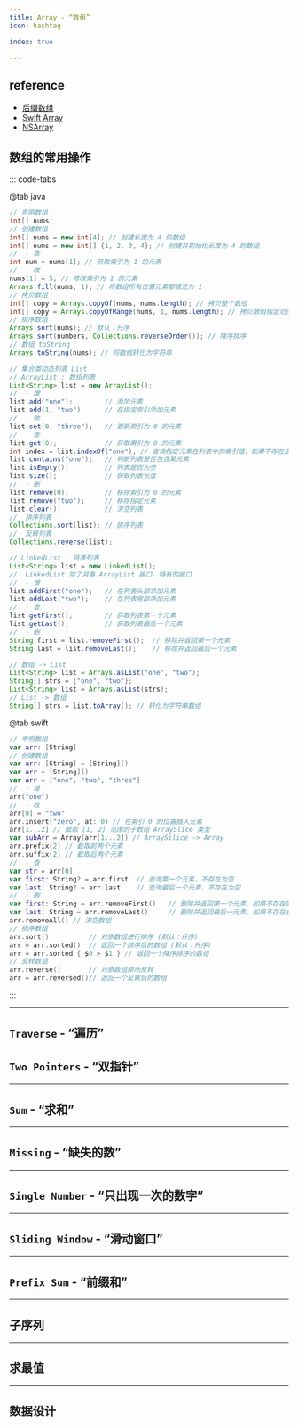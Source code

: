 ```yaml
---
title: Array - “数组”
icon: hashtag

index: true

---
```


<!-- more -->

## reference

- [后缀数组](https://visualgo.net/zh/suffixarray/print)
- [Swift Array](https://github.com/apple/swift/blob/main/stdlib/public/core/Array.swift)
- [NSArray](https://github.com/apple/swift-corelibs-foundation/blob/main/Sources/Foundation/NSArray.swift)

## 数组的常用操作

::: code-tabs

@tab java
```java
// 声明数组
int[] nums;
// 创建数组
int[] nums = new int[4]; // 创建长度为 4 的数组
int[] nums = new int[] {1, 2, 3, 4}; // 创建并初始化长度为 4 的数组
//  - 查
int num = nums[1]; // 获取索引为 1 的元素
//  - 改
nums[1] = 5; // 修改索引为 1 的元素
Arrays.fill(nums, 1); // 将数组所有位置元素都填充为 1 
// 拷贝数组
int[] copy = Arrays.copyOf(nums, nums.length); // 拷贝整个数组
int[] copy = Arrays.copyOfRange(nums, 1, nums.length); // 拷贝数组指定范围 [1, nums.length)
// 排序数组
Arrays.sort(nums); // 默认：升序
Arrays.sort(numbers, Collections.reverseOrder()); // 降序排序
// 数组 toString
Arrays.toString(nums); // 将数组转化为字符串

// 集合类动态列表 List
// ArrayList : 数组列表
List<String> list = new ArrayList();
//  - 增
list.add("one");        // 添加元素
list.add(1, "two")      // 在指定索引添加元素
//  - 改
list.set(0, "three");   // 更新索引为 0 的元素
//  - 查
list.get(0);            // 获取索引为 0 的元素
int index = list.indexOf("one"); // 查询指定元素在列表中的索引值，如果不存在返回 -1
list.contains("one");   // 判断列表是否包含某元素
list.isEmpty();         // 列表是否为空
list.size();            // 获取列表长度
//  - 删
list.remove(0);         // 移除索引为 0 的元素
list.remove("two");     // 移除指定元素
list.clear();           // 清空列表
//  排序列表
Collections.sort(list); // 排序列表
//  反转列表
Collections.reverse(list);

// LinkedList : 链表列表
List<String> list = new LinkedList();
//  LinkedList 除了具备 ArrayList 接口，特有的接口
//  - 增
list.addFirst("one");   // 在列表头部添加元素
list.addLast("two");    // 在列表尾部添加元素
//  - 查
list.getFirst();        // 获取列表第一个元素
list.getLast();         // 获取列表最后一个元素
//  - 删
String first = list.removeFirst();  // 移除并返回第一个元素
String last = list.removeLast();    // 移除并返回最后一个元素

// 数组 -> List
List<String> list = Arrays.asList("one", "two");
String[] strs = {"one", "two"};
List<String> list = Arrays.asList(strs);
// List -> 数组
String[] strs = list.toArray(); // 转化为字符串数组
```

@tab swift
```swift
// 申明数组
var arr: [String]
// 创建数组
var arr: [String] = [String]()
var arr = [String]()
var arr = ["one", "two", "three"]
//  - 增
arr("one")
//  - 改
arr[0] = "two"
arr.insert("zero", at: 0) // 在索引 0 的位置插入元素
arr[1...2] // 截取 [1, 2] 范围的子数组 ArraySlice 类型
var subArr = Array(arr[1...2]) // ArraySilice -> Array
arr.prefix(2) // 截取前两个元素
arr.suffix(2) // 截取后两个元素
//  - 查
var str = arr[0]
var first: String? = arr.first  // 查询第一个元素，不存在为空
var last: String? = arr.last    // 查询最后一个元素，不存在为空
//  - 删
var first: String = arr.removeFirst()   // 删除并返回第一个元素，如果不存在回崩溃
var last: String = arr.removeLast()     // 删除并返回最后一元素，如果不存在会崩溃
arr.removeAll() // 清空数组
// 排序数组
arr.sort()          // 对原数组进行排序 (默认：升序)
arr = arr.sorted()  // 返回一个排序后的数组 (默认：升序)
arr = arr.sorted { $0 > $1 } // 返回一个降序排序的数组
// 反转数组
arr.reverse()       // 对原数组原地反转
arr = arr.reversed()// 返回一个反转后的数组    
```

:::

------

## `Traverse` - “遍历”

<!-- 🟠 螺旋矩阵 -->
<!-- @include: @leetcode/problems/0x0000.md#0054 -->

## `Two Pointers` - “双指针”

<!-- 删除有序数组中的重复项 -->
<!-- @include: @leetcode/problems/0x0000.md#0026 -->

<!-- 删除有序数组中的重复项 II -->
<!-- @include: @leetcode/problems/0x0000.md#0080 -->

<!-- 移除元素 -->
<!-- @include: @leetcode/problems/0x0000.md#0027 -->

<!-- 移动零 -->
<!-- @include: @leetcode/problems/0x0200.md#0283 -->

<!-- 颜色分类 -->
<!-- @include: @leetcode/problems/0x0000.md#0075 -->

<!-- 🟢 合并两个有序数组 -->
<!-- @include: @leetcode/problems/0x0000.md#0088 -->

<!-- 🟠 盛最多水的容器 -->
<!-- @include: @leetcode/problems/0x0000.md#0011 -->

------

## `Sum` - “求和”

<!-- 两数之和 -->
<!-- @include: @leetcode/problems/0x0000.md#0001 -->

<!-- 两数之和 II - 输入有序数组 -->
<!-- @include: @leetcode/problems/0x0100.md#0167 -->

<!-- 三数之和 -->
<!-- @include: @leetcode/problems/0x0000.md#0015 -->

<!-- 最接近的三数之和 -->
<!-- @include: @leetcode/problems/0x0000.md#0016 -->

<!-- 四数之和 -->
<!-- @include: @leetcode/problems/0x0000.md#0018 -->

<!-- 四数相加 II -->
<!-- @include: @leetcode/problems/0x0400.md#0454 -->

------

## `Missing` - “缺失的数”

<!-- 🟢 丢失的数字 -->
<!-- @include: @leetcode/problems/0x0200.md#0268 -->

<!-- 🟢 找到所有数组中消失的数字 -->
<!-- @include: @leetcode/problems/0x0400.md#0448 -->

<!-- 🟢 错误的集合 -->
<!-- @include: @leetcode/problems/0x0600.md#0645 -->

<!-- 🟠 寻找重复数 -->
<!-- @include: @leetcode/problems/0x0200.md#0287 -->

<!-- 🟠 数组中重复的数据 -->
<!-- @include: @leetcode/problems/0x0400.md#0442 -->

<!-- 🔴 缺失的第一个正数 -->
<!-- @include: @leetcode/problems/0x0000.md#0041 -->

------

## `Single Number` - “只出现一次的数字”

<!-- 🟢 只出现一次的数字 -->
<!-- @include: @leetcode/problems/0x0100.md#0136 -->

<!-- 🟠 只出现一次的数字 II -->
<!-- @include: @leetcode/problems/0x0100.md#0137 -->

<!-- 🟠 只出现一次的数字 III -->
<!-- @include: @leetcode/problems/0x0200.md#0260 -->

------

## `Sliding Window` - “滑动窗口”

<!-- 🟠 最大子数组和 -->
<!-- @include: @leetcode/problems/0x0000.md#0053 -->

<!-- 滑动窗口最大值 -->
<!-- @include: @leetcode/problems/0x0200.md#0239 -->

------

## `Prefix Sum` - “前缀和”

------

## 子序列

<!-- 🟠 最大子数组和 -->
<!-- @include: @leetcode/problems/0x0000.md#0053 -->

<!-- 🟠 最长递增子序列 -->
<!-- @include: @leetcode/problems/0x0300.md#0300 -->

------

## 求最值

<!-- 🟢 增量元素之间的最大差值 -->
<!-- @include: @leetcode/problems/0x2000.md#2016 -->

------

## 数据设计

<!-- 打乱数组 -->
<!-- @include: @leetcode/problems/0x0300.md#0384 -->

<!-- 随机数索引 -->
<!-- @include: @leetcode/problems/0x0300.md#0398 -->






